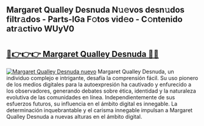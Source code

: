 ## Margaret Qualley Desnuda N𝚞𝚎vos desn𝚞dos filtr𝚊dos - Parts-lGa F𝚘tos vid𝚎o - C𝚘ntenido atr𝚊ctivo WUyV0

# <h2><a href="http://mb1ijl.tromn.icu/?c=Margaret+Qualley+Desnuda">🔗👉👉👉 Margaret Qualley Desnuda 🔗🔗</a></h2>

[![Margaret Qualley Desnuda nuevo](https://i.imgur.com/pEAQMta.gif)](http://mb1ijl.tromn.icu/?c=Margaret+Qualley+Desnuda)
Margaret Qualley Desnuda, un individuo complejo e intrigante, desafía la comprensión fácil. Su uso pionero de los medios digitales para la autoexpresión ha cautivado y enfurecido a los observadores, generando debates sobre ética, identidad y la naturaleza evolutiva de las comunidades en línea. Independientemente de sus esfuerzos futuros, su influencia en el ámbito digital es innegable. La determinación inquebrantable y el carisma innegable impulsan a Margaret Qualley Desnuda a nuevas alturas en el ámbito digital.
